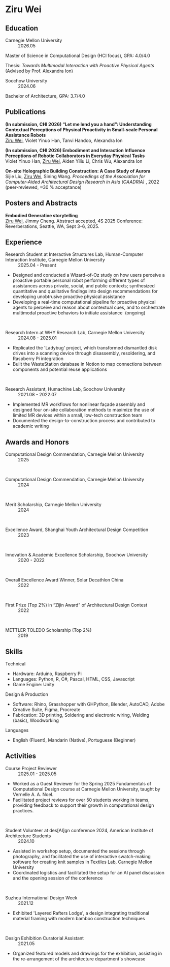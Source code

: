# Ziru Wei

## Education

<dl>
    <dt>Carnegie Mellon University</dt>
    <dd>2026.05</dd>
</dl>

Master of Science in Computational Design (HCI focus), GPA: 4.0/4.0  

Thesis: *Towards Multimodal Interaction with Proactive Physical Agents* (Advised by Prof. Alexandra Ion)


<dl>
    <dt>Soochow University</dt>
    <dd>2024.06</dd>
</dl>

Bachelor of Architecture, GPA: 3.7/4.0


## Publications

**(In submission, CHI 2026) “Let me lend you a hand”: Understanding Contextual Perceptions of Physical Proactivity in Small-scale Personal Assistance Robots**  
<u>Ziru Wei</u>, Violet Yinuo Han, Tanvi Handoo, Alexandra Ion  

**(In submission, CHI 2026) Embodiment and Interaction Influence Perceptions of Robotic Collaborators in Everyday Physical Tasks**  
Violet Yinuo Han, <u>Ziru Wei</u>, Aiden Yiliu Li, Chris Wu, Alexandra Ion  

**On-site Holographic Building Construction: A Case Study of Aurora**  
Sijie Liu, <u>Ziru Wei</u>, Sining Wang. *Proceedings of the Association for Computer-Aided Architectural Design Research in Asia (CAADRIA)* , 2022 (peer-reviewed, ≈30 % acceptance)


## Posters and Abstracts

**Embodied Generative storytelling**
<br>
<u>Ziru Wei</u>, Jimmy Cheng. Abstract accepted, 4S 2025 Conference: Reverberations, Seattle, WA, Sept 3–6, 2025.


## Experience  

<dl>
    <dt>Research Student at Interactive Structures Lab, Human-Computer Interaction Institute, Carnegie Mellon University</dt>
    <dd>2025.04 - Present</dd>
</dl>

- Designed and conducted a Wizard-of-Oz study on how users perceive a proactive portable personal robot performing different types of assistances across private, social, and public contexts; synthesized quantitative and qualitative findings into design recommendations for developing unobtrusive proactive physical assistance
- Developing a real-time computational pipeline for proactive physical agents to perceive and reason about contextual cues, and to orchestrate multimodal proactive behaviors to initiate assistance &nbsp;(ongoing)

<br>
<dl>
    <dt>Research Intern at WHY Research Lab, Carnegie Mellon University</dt>
    <dd>2024.08 - 2025.01</dd>
</dl>

- Replicated the 'Ladybug' project, which transformed dismantled disk drives into a scanning device through disassembly, resoldering, and Raspberry Pi integration
- Built the WasteStation database in Notion to map connections between components and potential reuse applications  


<br>
<dl>
    <dt>Research Assistant, Humachine Lab, Soochow University</dt>
    <dd>2021.08 - 2022.07</dd>
</dl>

- Implemented MR workflows for nonlinear façade assembly and designed four on-site collaboration methods to maximize the use of limited MR devices within a small, low-tech construction team
- Documented the design-to-construction process and contributed to academic writing



## Awards and Honors

<dl>
    <dt>Computational Design Commendation, Carnegie Mellon University</dt>
    <dd>2025</dd>
</dl>
<br>
<dl>
    <dt>Computational Design Commendation, Carnegie Mellon University</dt>
    <dd>2024</dd>
</dl>

<br>

<dl>
    <dt>Merit Scholarship, Carnegie Mellon University</dt>
    <dd>2024</dd>
</dl>

<br>

<dl>
    <dt>Excellence Award, Shanghai Youth Architectural Design Competition</dt>
    <dd>2023</dd>
</dl>

<br>

<dl>
    <dt>Innovation & Academic Excellence Scholarship, Soochow University</dt>
    <dd>2020 - 2022</dd>
</dl>

<br>

<dl>
    <dt>Overall Excellence Award Winner, Solar Decathlon China</dt>
    <dd>2022</dd>
</dl>

<br>

<dl>
    <dt>First Prize (Top 2%) in “Zijin Award” of Architectural Design Contest</dt>
    <dd>2022</dd>
</dl>

<br>

<dl>
    <dt>METTLER TOLEDO Scholarship (Top 2%) </dt>
    <dd>2019</dd>
</dl>

## Skills

<dl>
    <dt>Technical</dt>
</dl>

- Hardware: Arduino, Raspberry Pi
- Languages: Python, R, C#, Pascal, HTML, CSS, Javascript
- Game Engine: Unity


<dl>
    <dt>Design & Production</dt>
</dl>

- Software: Rhino, Grasshopper with GHPython, Blender, AutoCAD, Adobe Creative Suite, Figma, Procreate
- Fabrication: 3D printing, Soldering and electronic wiring, Welding (basic), Woodworking

<dl>
    <dt>Languages</dt>
</dl>

- English (Fluent), Mandarin (Native), Portuguese (Beginner)


## Activities

<dl>
    <dt>Course Project Reviewer</dt>
    <dd>2025.01 - 2025.05</dd>
</dl>

- Worked as a Guest Reviewer for the Spring 2025 Fundamentals of Computational Design course at Carnegie Mellon University, taught by Vernelle A. A. Noel. 
- Facilitated project reviews for over 50 students working in teams, providing feedback to support their growth in computational design practices.

<br>
<dl>
    <dt>Student Volunteer at des[AI]gn conference 2024, American Institute of Architecture Students</dt>
    <dd>2024.10</dd>
</dl>

- Assisted in workshop setup, documented the sessions through photography, and facilitated the use of interactive swatch-making software for creating knit samples in Textiles Lab, Carnegie Mellon University
- Coordinated logistics and facilitated the setup for an AI panel discussion and the opening session of the conference
<br>

<dl>
    <dt>Suzhou International Design Week</dt>
    <dd>2021.12</dd>
</dl>

- Exhibited 'Layered Rafters Lodge', a design integrating traditional material framing with modern bamboo construction techniques
<br>

<dl>
    <dt>Design Exhibition Curatorial Assistant</dt>
    <dd>2021.05</dd>
</dl>

- Organized featured models and drawings for the exhibition, assisting in the re-arrangement of the architecture department's showcase

